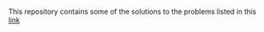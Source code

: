 This repository contains some of the solutions to the problems listed in this [link](http://profile.iiita.ac.in/bibhas.ghoshal/lab_files/lab1.pdf)	
